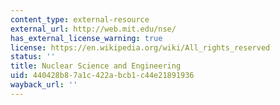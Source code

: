 ```yaml
---
content_type: external-resource
external_url: http://web.mit.edu/nse/
has_external_license_warning: true
license: https://en.wikipedia.org/wiki/All_rights_reserved
status: ''
title: Nuclear Science and Engineering
uid: 440428b8-7a1c-422a-bcb1-c44e21891936
wayback_url: ''
---
```

